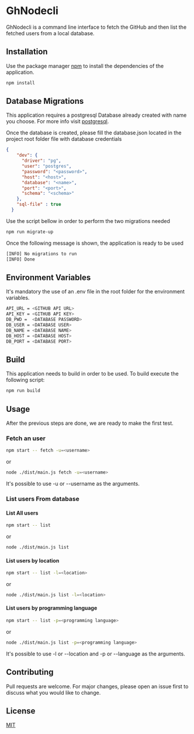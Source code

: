 # GhNodecli

GhNodecli is a command line interface to fetch the GitHub and then list the fetched users from a local database.

## Installation

Use the package manager [npm](https://docs.npmjs.com/try-the-latest-stable-version-of-npm) to install the dependencies of the application.

```bash
npm install
```
## Database Migrations

This application requires a postgresql Database already created with name you choose. For more info visit [postgresql](https://www.postgresql.org/docs/current/sql-createdatabase.html). 

Once the database is created, please fill the database.json located in the project root folder file with database credentials
```json
{
    "dev": {
      "driver": "pg",
      "user": "postgres",
      "password": "<password>",
      "host": "<host>",
      "database": "<name>",
      "port": "<port>",
      "schema": "<schema>"
    },
    "sql-file" : true
  }
````


Use the script bellow in order to perform the two migrations needed

```bash
npm run migrate-up
```
Once the following message is shown, the application is ready to be used
```bash
[INFO] No migrations to run
[INFO] Done
```
## Environment Variables
It's mandatory the use of an .env file in the root folder for the environment variables.
```bash
API_URL = <GITHUB API URL>
API_KEY = <GITHUB API KEY>
DB_PWD =  <DATABASE PASSWORD>
DB_USER = <DATABASE USER>
DB_NAME = <DATABASE NAME>
DB_HOST = <DATABASE HOST>
DB_PORT = <DATABASE PORT>
```
## Build
This application needs to build in order to be used. To build execute the following script:
```bash
npm run build
```

## Usage
After the previous steps are done, we are ready to make the first test.
### Fetch an user
```bash
npm start -- fetch -u=<username>
```
or 
```bash
node ./dist/main.js fetch -u=<username>
```
It's possible to use -u or --username as the arguments. 

### List users From database
#### List All users
```bash
npm start -- list
```
or 
```bash
node ./dist/main.js list
```
#### List users by location
```bash
npm start -- list -l=<location>
```
or 
```bash
node ./dist/main.js list -l=<location>
```

#### List users by programming language
```bash
npm start -- list -p=<programming language>
```
or 
```bash
node ./dist/main.js list -p=<programming language>
```
It's possible to use -l or --location and -p or --language as the arguments. 
## Contributing
Pull requests are welcome. For major changes, please open an issue first to discuss what you would like to change.


## License
[MIT](https://choosealicense.com/licenses/mit/)